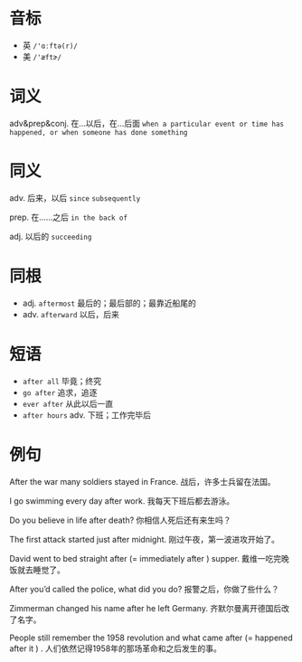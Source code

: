 # 音标

- 英 `/'ɑːftə(r)/`
- 美 `/'æftɚ/`

# 词义

adv&prep&conj. 在…以后，在…后面
`when a particular event or time has happened, or when someone has done something`

# 同义

adv. 后来，以后
`since` `subsequently`

prep. 在……之后
`in the back of`

adj. 以后的
`succeeding`

# 同根

- adj. `aftermost` 最后的；最后部的；最靠近船尾的
- adv. `afterward` 以后，后来

# 短语

- `after all` 毕竟；终究
- `go after` 追求，追逐
- `ever after` 从此以后一直
- `after hours` adv. 下班；工作完毕后

# 例句

After the war many soldiers stayed in France.
战后，许多士兵留在法国。

I go swimming every day after work.
我每天下班后都去游泳。

Do you believe in life after death?
你相信人死后还有来生吗？

The first attack started just after midnight.
刚过午夜，第一波进攻开始了。

David went to bed straight after (=  immediately after  ) supper.
戴维一吃完晚饭就去睡觉了。

After you’d called the police, what did you do?
报警之后，你做了些什么？

Zimmerman changed his name after he left Germany.
齐默尔曼离开德国后改了名字。

People still remember the 1958 revolution and what came after (=  happened after it  ) .
人们依然记得1958年的那场革命和之后发生的事。



